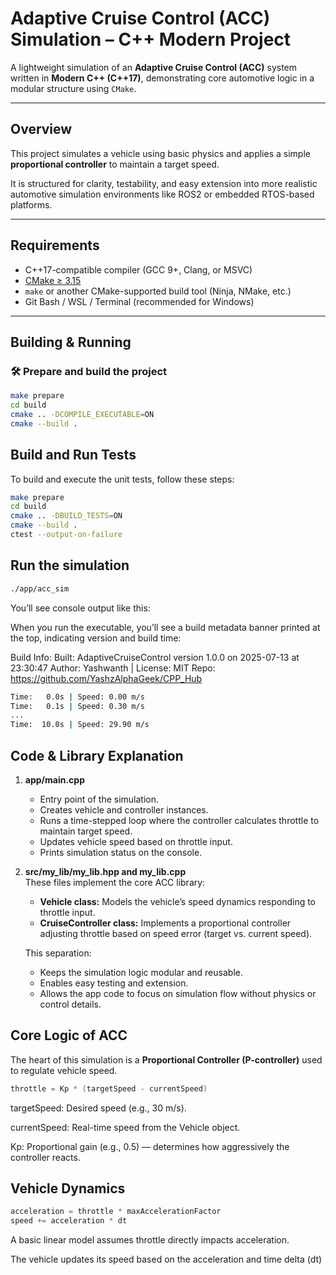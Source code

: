 #  Adaptive Cruise Control (ACC) Simulation – C++ Modern Project

A lightweight simulation of an **Adaptive Cruise Control (ACC)** system written in **Modern C++ (C++17)**, demonstrating core automotive logic in a modular structure using `CMake`.

---

##  Overview

This project simulates a vehicle using basic physics and applies a simple **proportional controller** to maintain a target speed.

It is structured for clarity, testability, and easy extension into more realistic automotive simulation environments like ROS2 or embedded RTOS-based platforms.

---

##  Requirements

- C++17-compatible compiler (GCC 9+, Clang, or MSVC)
- [CMake ≥ 3.15](https://cmake.org/)
- `make` or another CMake-supported build tool (Ninja, NMake, etc.)
- Git Bash / WSL / Terminal (recommended for Windows)

---

##  Building & Running

### 🛠 Prepare and build the project

```bash
make prepare
cd build
cmake .. -DCOMPILE_EXECUTABLE=ON
cmake --build .
```

##  Build and Run Tests

To build and execute the unit tests, follow these steps:

```bash
make prepare
cd build
cmake .. -DBUILD_TESTS=ON
cmake --build .
ctest --output-on-failure
```

##  Run the simulation

```bash
./app/acc_sim
```

You’ll see console output like this:

When you run the executable, you’ll see a build metadata banner printed at the top, indicating version and build time:

Build Info:
Built: AdaptiveCruiseControl version 1.0.0 on 2025-07-13 at 23:30:47
Author: Yashwanth | License: MIT
Repo: https://github.com/YashzAlphaGeek/CPP_Hub


```bash
Time:   0.0s | Speed: 0.00 m/s
Time:   0.1s | Speed: 0.30 m/s
...
Time:  10.0s | Speed: 29.90 m/s
```

##  Code & Library Explanation

1. **app/main.cpp**  
   - Entry point of the simulation.  
   - Creates vehicle and controller instances.  
   - Runs a time-stepped loop where the controller calculates throttle to maintain target speed.  
   - Updates vehicle speed based on throttle input.  
   - Prints simulation status on the console.  

2. **src/my_lib/my_lib.hpp and my_lib.cpp**  
   These files implement the core ACC library:  

   - **Vehicle class:** Models the vehicle’s speed dynamics responding to throttle input.  
   - **CruiseController class:** Implements a proportional controller adjusting throttle based on speed error (target vs. current speed).  

   This separation:  
   - Keeps the simulation logic modular and reusable.  
   - Enables easy testing and extension.  
   - Allows the app code to focus on simulation flow without physics or control details.  

##  Core Logic of ACC

The heart of this simulation is a **Proportional Controller (P-controller)** used to regulate vehicle speed.

```cpp
throttle = Kp * (targetSpeed - currentSpeed)
```

targetSpeed: Desired speed (e.g., 30 m/s).

currentSpeed: Real-time speed from the Vehicle object.

Kp: Proportional gain (e.g., 0.5) — determines how aggressively the controller reacts.

## Vehicle Dynamics

```cpp
acceleration = throttle * maxAccelerationFactor
speed += acceleration * dt
```

A basic linear model assumes throttle directly impacts acceleration.

The vehicle updates its speed based on the acceleration and time delta (dt)